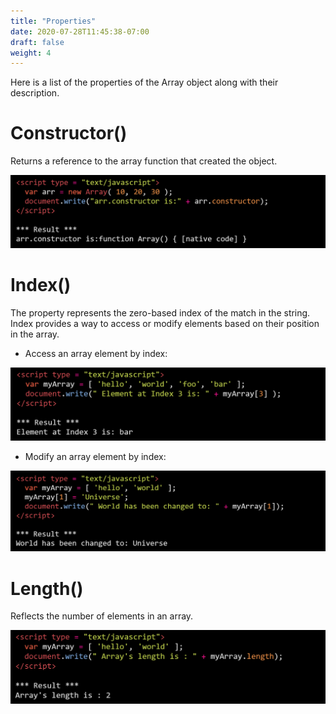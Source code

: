 ```yaml
---
title: "Properties"
date: 2020-07-28T11:45:38-07:00
draft: false
weight: 4
---
```


Here is a list of the properties of the Array object along with their description.


# Constructor() 
Returns a reference to the array function that created the object.

![#Can't find image](../img/arrayproperties/constructor.png)


# Index() 
The property represents the zero-based index of the match in the string. Index provides a way to access or modify elements based on their position in the array.

- Access an array element by index:

![#Can't find image](../img/arrayproperties/indexaccess.png)

- Modify an array element by index:

![#Can't find image](../img/arrayproperties/indexmodify.png)


# Length() 
Reflects the number of elements in an array.

![#Can't find image](../img/arrayproperties/length.png)